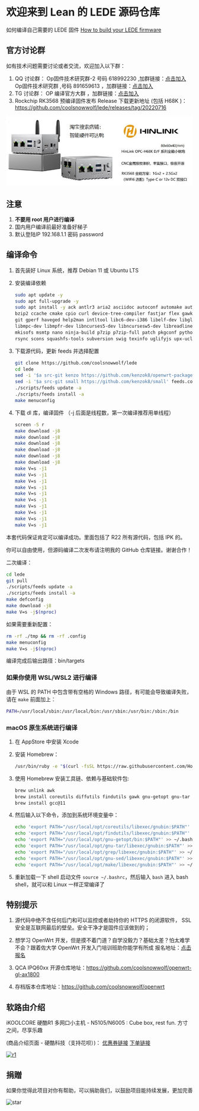# 欢迎来到 Lean 的 LEDE 源码仓库

如何编译自己需要的 LEDE 固件 [How to build your LEDE firmware](./README_EN.md)

## 官方讨论群
如有技术问题需要讨论或者交流，欢迎加入以下群：
1. QQ 讨论群：  Op固件技术研究群-2 号码 618992230 ,加群链接：[点击加入](https://jq.qq.com/?_wv=1027&k=Imt01vqy "Op固件技术研究群-2")
Op固件技术研究群 ,号码 891659613 ，加群链接：[点击加入](https://jq.qq.com/?_wv=1027&k=XL8SK5aC "Op固件技术研究群")
2. TG 讨论群： OP 编译官方大群 ，加群链接：[点击加入](https://t.me/JhKgAA6Hx1 "OP 编译官方大群")
3. Rockchip RK3568 预编译固件发布 Release 下载更新地址 (包括 H68K )：<https://github.com/coolsnowwolf/lede/releases/tag/20220716>

<a href ="https://item.taobao.com/item.htm?spm=a230r.1.14.26.4bb55247bX9SiV&id=692981063139&ns=1&abbucket=15#detail"><img src="https://github.com/coolsnowwolf/lede/blob/master/doc/h68k.jpg?raw=true" width=600  /></a>

## 注意

1. **不要用 root 用户进行编译**
2. 国内用户编译前最好准备好梯子
3. 默认登陆IP 192.168.1.1 密码 password

## 编译命令

1. 首先装好 Linux 系统，推荐 Debian 11 或 Ubuntu LTS

2. 安装编译依赖

   ```bash
   sudo apt update -y
   sudo apt full-upgrade -y
   sudo apt install -y ack antlr3 aria2 asciidoc autoconf automake autopoint binutils bison build-essential \
   bzip2 ccache cmake cpio curl device-tree-compiler fastjar flex gawk gettext gcc-multilib g++-multilib \
   git gperf haveged help2man intltool libc6-dev-i386 libelf-dev libglib2.0-dev libgmp3-dev libltdl-dev \
   libmpc-dev libmpfr-dev libncurses5-dev libncursesw5-dev libreadline-dev libssl-dev libtool lrzsz \
   mkisofs msmtp nano ninja-build p7zip p7zip-full patch pkgconf python2.7 python3 python3-pip libpython3-dev qemu-utils \
   rsync scons squashfs-tools subversion swig texinfo uglifyjs upx-ucl unzip vim wget xmlto xxd zlib1g-dev
   ```

3. 下载源代码，更新 feeds 并选择配置

   ```bash
   git clone https://github.com/coolsnowwolf/lede
   cd lede
   sed -i '$a src-git kenzo https://github.com/kenzok8/openwrt-packages' feeds.conf.default
   sed -i '$a src-git small https://github.com/kenzok8/small' feeds.conf.default
   ./scripts/feeds update -a
   ./scripts/feeds install -a
   make menuconfig
   ```

4. 下载 dl 库，编译固件
（-j 后面是线程数，第一次编译推荐用单线程）

   ```bash
   screen -S r
   make download -j8
   make download -j8
   make download -j8
   make download -j8
   make download -j8
   make download -j8
   make V=s -j1
   make V=s -j1
   make V=s -j1
   make V=s -j1
   make V=s -j1
   make V=s -j1
   make V=s -j1
   make V=s -j1
   make V=s -j1
   make V=s -j1
   
   ```

本套代码保证肯定可以编译成功。里面包括了 R22 所有源代码，包括 IPK 的。

你可以自由使用，但源码编译二次发布请注明我的 GitHub 仓库链接。谢谢合作！

二次编译：

```bash
cd lede
git pull
./scripts/feeds update -a
./scripts/feeds install -a
make defconfig
make download -j8
make V=s -j$(nproc)
```

如果需要重新配置：

```bash
rm -rf ./tmp && rm -rf .config
make menuconfig
make V=s -j$(nproc)
```

编译完成后输出路径：bin/targets

### 如果你使用 WSL/WSL2 进行编译

由于 WSL 的 PATH 中包含带有空格的 Windows 路径，有可能会导致编译失败，请在 `make` 前面加上：

```bash
PATH=/usr/local/sbin:/usr/local/bin:/usr/sbin:/usr/bin:/sbin:/bin
```

### macOS 原生系统进行编译

1. 在 AppStore 中安装 Xcode

2. 安装 Homebrew：

   ```bash
   /usr/bin/ruby -e "$(curl -fsSL https://raw.githubusercontent.com/Homebrew/install/master/install)"
   ```

3. 使用 Homebrew 安装工具链、依赖与基础软件包:

   ```bash
   brew unlink awk
   brew install coreutils diffutils findutils gawk gnu-getopt gnu-tar grep make ncurses pkg-config wget quilt xz
   brew install gcc@11
   ```

4. 然后输入以下命令，添加到系统环境变量中：

   ```bash
   echo 'export PATH="/usr/local/opt/coreutils/libexec/gnubin:$PATH"' >> ~/.bashrc
   echo 'export PATH="/usr/local/opt/findutils/libexec/gnubin:$PATH"' >> ~/.bashrc
   echo 'export PATH="/usr/local/opt/gnu-getopt/bin:$PATH"' >> ~/.bashrc
   echo 'export PATH="/usr/local/opt/gnu-tar/libexec/gnubin:$PATH"' >> ~/.bashrc
   echo 'export PATH="/usr/local/opt/grep/libexec/gnubin:$PATH"' >> ~/.bashrc
   echo 'export PATH="/usr/local/opt/gnu-sed/libexec/gnubin:$PATH"' >> ~/.bashrc
   echo 'export PATH="/usr/local/opt/make/libexec/gnubin:$PATH"' >> ~/.bashrc
   ```

5. 重新加载一下 shell 启动文件 `source ~/.bashrc`，然后输入 `bash` 进入 bash shell，就可以和 Linux 一样正常编译了

## 特别提示

1. 源代码中绝不含任何后门和可以监控或者劫持你的 HTTPS 的闭源软件， SSL 安全是互联网最后的壁垒。安全干净才是固件应该做到的；

2. 想学习 OpenWrt 开发，但是摸不着门道？自学没毅力？基础太差？怕太难学不会？跟着佐大学 OpenWrt 开发入门培训班助你能学有所成
报名地址：[点击报名](http://forgotfun.org/2018/04/openwrt-training-2018.html "报名")

3. QCA IPQ60xx 开源仓库地址：<https://github.com/coolsnowwolf/openwrt-gl-ax1800>

4. 存档版本仓库地址：<https://github.com/coolsnowwolf/openwrt>

## 软路由介绍

iKOOLCORE 硬酷R1 多网口小主机 - N5105/N6005 : Cube box, rest fun. 方寸之间，尽享乐趣

(商品介绍页面 - 硬酷科技（支持花呗）)：
[优惠券链接](https://taoquan.taobao.com/coupon/unify_apply.htm?sellerId=2208215115814&activityId=85fbaf791c4b45e9aaf5ec8e3d1cb2a9)
[下单链接](https://item.taobao.com/item.htm?ft=t&id=682987219699)

[![r1](doc/r1.jpg)](https://item.taobao.com/item.htm?ft=t&id=682025492099)

## 捐贈

如果你觉得此项目对你有帮助，可以捐助我们，以鼓励项目能持续发展，更加完善

 ![star](doc/star.png) 

